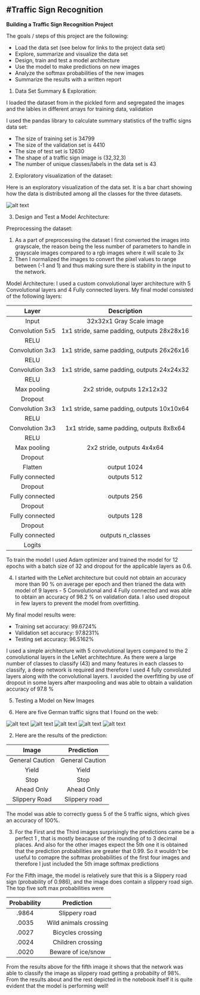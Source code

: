 #**Traffic Sign Recognition** 
---

**Building a Traffic Sign Recognition Project**

The goals / steps of this project are the following:
* Load the data set (see below for links to the project data set)
* Explore, summarize and visualize the data set
* Design, train and test a model architecture
* Use the model to make predictions on new images
* Analyze the softmax probabilities of the new images
* Summarize the results with a written report


[//]: # (Image References)

[image1]: ./Distribution.jpg "Data Distribution"
[image2]: ./test_images/00018.jpg "Traffic Sign 1"
[image3]: ./test_images/00013.JPG "Traffic Sign 2"
[image4]: ./test_images/00014.jpeg "Traffic Sign 3"
[image5]: ./test_images/00035.jpg "Traffic Sign 4"
[image6]: ./test_images/0023.jpg "Traffic Sign 5"


1) Data Set Summary & Exploration:

I loaded the dataset from in the pickled form and segregated the images and the lables in different arrays for training data, validation  

I used the pandas library to calculate summary statistics of the traffic
signs data set:

* The size of training set is 34799 
* The size of the validation set is 4410
* The size of test set is 12630
* The shape of a traffic sign image is (32,32,3)
* The number of unique classes/labels in the data set is 43

2) Exploratory visualization of the dataset:

Here is an exploratory visualization of the data set. It is a bar chart showing how the data is distributed among all the classes for the three datasets.

![alt text][image1]

3) Design and Test a Model Architecture:
 
Preprocessing the dataset:
1) As a part of preprocessing the dataset I first converted the images into grayscale, the reason being the less number of parameters to handle in grayscale images compared to a rgb images where it will scale to 3x
2) Then I normalized the images to convert the pixel values to range between (-1 and 1) and thus making sure there is stability in the input to the network. 

Model Architecture: I used a custom convolutional layer architecture with 5 Convolutional layers and 4 Fully connected layers. 
My final model consisted of the following layers:

| Layer         		|     Description	        					| 
|:---------------------:|:---------------------------------------------:| 
| Input         		| 32x32x1 Gray Scale image   							| 
| Convolution 5x5     	| 1x1 stride, same padding, outputs 28x28x16 	|
| RELU					|												|
| Convolution 3x3     	| 1x1 stride, same padding, outputs 26x26x16 	|
| RELU					|												|
| Convolution 3x3     	| 1x1 stride, same padding, outputs 24x24x32 	|
| RELU					|												|
| Max pooling	      	| 2x2 stride,  outputs 12x12x32 				|
| Dropout |
| Convolution 3x3     	| 1x1 stride, same padding, outputs 10x10x64 	|
| RELU					|												|
| Convolution 3x3     	| 1x1 stride, same padding, outputs 8x8x64 	|
| RELU					|												|
| Max pooling	      	| 2x2 stride,  outputs 4x4x64 				|
| Dropout |
| Flatten | output 1024 |
| Fully connected		|    outputs 512  					|
| Dropout |
| Fully connected		|    outputs 256  					|
| Dropout |
| Fully connected		|    outputs 128  					|
| Dropout |
| Fully connected		|   outputs n_classes   									|
|				Logits		|												
 
To train the model I used Adam optimizer and trained the model for 12 epochs with a batch size of 32 and dropout for the applicable layers as 0.6.

4. I started with the LeNet architecture but could not obtain an accuracy more than 90 % on average per epoch and then trianed the data with model of 9 layers - 5 Convolutional and 4 Fully connected and was able to obtain an accuracy of 98.2 % on validation data. I also used dropout in few layers to prevent the model from overfitting.

My final model results were:
* Training set accuracy: 99.6724%
* Validation set accuracy: 97.8231%
* Testing set accuracy: 96.5162%

I used a simple architecture with 5 convolutional layers compared to the 2 convolutional layers in the LeNet architechture. As there were a large number of classes to classify (43) and many features in each classes to classify, a deep network is required and therefore I used 4 fully convoluted layers along with the convolutional layers. I avoided the overfitting by use of dropout in some layers after maxpooling and was able to obtain a validation accuracy of 97.8 %

5. Testing a Model on New Images

1. Here are five German traffic signs that I found on the web:

![alt text][image2] ![alt text][image3] ![alt text][image4] 
![alt text][image5] ![alt text][image6]



2. Here are the results of the prediction:

| Image			        |     Prediction	        					| 
|:---------------------:|:---------------------------------------------:| 
| General Caution      		| General Caution   									| 
| Yield     			| Yield 										|
| Stop 					| Stop											|
| Ahead Only	      		| Ahead Only					 				|
| Slippery Road			|      Slippery road 							|


The model was able to correctly guess 5 of the 5 traffic signs, which gives an accuracy of 100%. 

3. For the First and the Third images surprisingly the predictions came be a perfect 1 , that is mostly beacause of the rounding of to 3 decimal places. And also for the other images expect the 5th one it is obtained that the prediction probabilities are greater that 0.99. So it wouldn't be useful to comapre the softmax probabilities of the first four images and therefore I just included the 5th image softmax predictions  

For the Fifth image, the model is relatively sure that this is a Slippery road sign (probability of 0.986), and the image does contain a slippery road sign. The top five soft max probabilities were

| Probability         	|     Prediction	        					| 
|:---------------------:|:---------------------------------------------:| 
| .9864         			| Slippery road   									| 
| .0035     				|  				Wild animals crossing						|
| .0027					|   Bicycles crossing									|
| .0024	      			| 	 		Children crossing		|
| .0020				    |     Beware of ice/snow  							|

From the results above for the fifth image it shows that the network was able to classify the image as slippery road getting a probabilty of 98%.
From the results about and the rest depicted in the notebook itself it is quite evident that the model is performing well!
